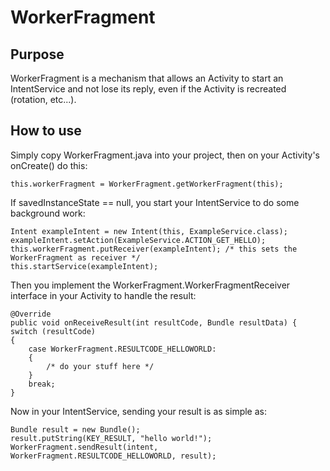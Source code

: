 WorkerFragment
==============

Purpose
-------
WorkerFragment is a mechanism that allows an Activity to start an IntentService and not lose its reply, even
if the Activity is recreated (rotation, etc...).

How to use
----------
Simply copy WorkerFragment.java into your project, then on your Activity's onCreate() do this:

    this.workerFragment = WorkerFragment.getWorkerFragment(this);

If savedInstanceState == null, you start your IntentService to do some background work:

    Intent exampleIntent = new Intent(this, ExampleService.class);
    exampleIntent.setAction(ExampleService.ACTION_GET_HELLO);
    this.workerFragment.putReceiver(exampleIntent); /* this sets the WorkerFragment as receiver */
    this.startService(exampleIntent);

Then you implement the WorkerFragment.WorkerFragmentReceiver interface in your Activity to handle the result:

    @Override
    public void onReceiveResult(int resultCode, Bundle resultData) {
    switch (resultCode)
    {
        case WorkerFragment.RESULTCODE_HELLOWORLD:
        {
            /* do your stuff here */
        }
        break;
    }

Now in your IntentService, sending your result is as simple as:

    Bundle result = new Bundle();
    result.putString(KEY_RESULT, "hello world!");
    WorkerFragment.sendResult(intent, WorkerFragment.RESULTCODE_HELLOWORLD, result);

